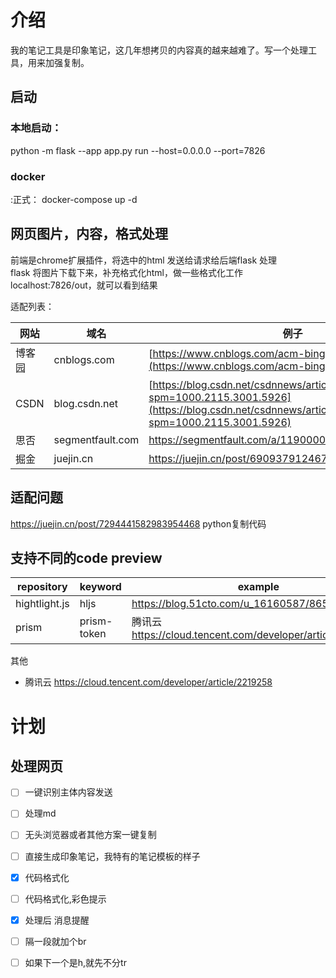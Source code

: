 # 介绍
我的笔记工具是印象笔记，这几年想拷贝的内容真的越来越难了。写一个处理工具，用来加强复制。

## 启动
### 本地启动：
python -m flask --app app.py run --host=0.0.0.0 --port=7826

### docker
:正式： docker-compose up -d

## 网页图片，内容，格式处理

前端是chrome扩展插件，将选中的html 发送给请求给后端flask 处理  
flask 将图片下载下来，补充格式化html，做一些格式化工作  
localhost:7826/out，就可以看到结果

适配列表：

| 网站   | 域名               | 例子                                                                                                                                                                   | 
|------|------------------|----------------------------------------------------------------------------------------------------------------------------------------------------------------------|
| 博客园  | cnblogs.com      | [https://www.cnblogs.com/acm-bingzi/p/svg.html](https://www.cnblogs.com/acm-bingzi/p/svg.html)                                                                       |
| CSDN | blog.csdn.net    | [https://blog.csdn.net/csdnnews/article/details/134566191?spm=1000.2115.3001.5926](https://blog.csdn.net/csdnnews/article/details/134566191?spm=1000.2115.3001.5926) |
| 思否   | segmentfault.com | https://segmentfault.com/a/1190000044421775                                                                                                                          |
| 掘金   | juejin.cn        | https://juejin.cn/post/6909379124679311368                                                                                                                           |
## 适配问题
https://juejin.cn/post/7294441582983954468  python复制代码

## 支持不同的code preview

| repository    | keyword     | example                                                 |
|---------------|-------------|---------------------------------------------------------|
| hightlight.js | hljs        | https://blog.51cto.com/u_16160587/8658288               |
| prism         | prism-token | 腾讯云 https://cloud.tencent.com/developer/article/2219258 |
其他
* 腾讯云 https://cloud.tencent.com/developer/article/2219258

# 计划

## 处理网页
- [ ] 一键识别主体内容发送
- [ ] 处理md
- [ ] 无头浏览器或者其他方案一键复制
- [ ] 直接生成印象笔记，我特有的笔记模板的样子
- [x] 代码格式化
- [ ] 代码格式化,彩色提示
- [x] 处理后 消息提醒
- [ ] 隔一段就加个br 
- [ ] 如果下一个是h,就先不分tr

